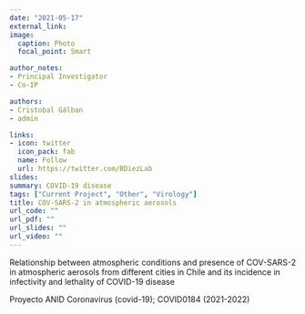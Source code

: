 ```yaml
---
date: "2021-05-17"
external_link: 
image:
  caption: Photo 
  focal_point: Smart

author_notes:
- Principal Investigator
- Co-IP

authors:
- Cristobal Gálban
- admin

links:
- icon: twitter
  icon_pack: fab
  name: Follow
  url: https://twitter.com/BDiezLab
slides: 
summary: COVID-19 disease
tags: ["Current Project", "Other", "Virology"]
title: COV-SARS-2 in atmospheric aerosols
url_code: ""
url_pdf: ""
url_slides: ""
url_video: ""
---
```


Relationship between atmospheric conditions and presence of COV-SARS-2 in atmospheric aerosols from different cities in Chile and its incidence in infectivity and lethality of COVID-19 disease


Proyecto ANID Coronavirus (covid-19); COVID0184 (2021-2022)